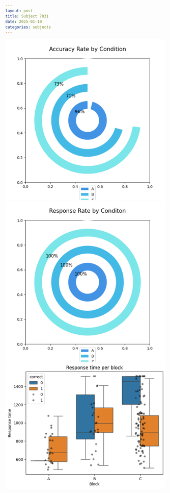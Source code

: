 ```yaml
---
layout: post
title: Subject 7031
date: 2025-01-10
categories: subjects
---
```


![](data/7031/run-23/7031_accuracy_rate.png)
![](data/7031/run-23/7031_response_rate.png)
![](data/7031/run-23/7031_rt.png)

